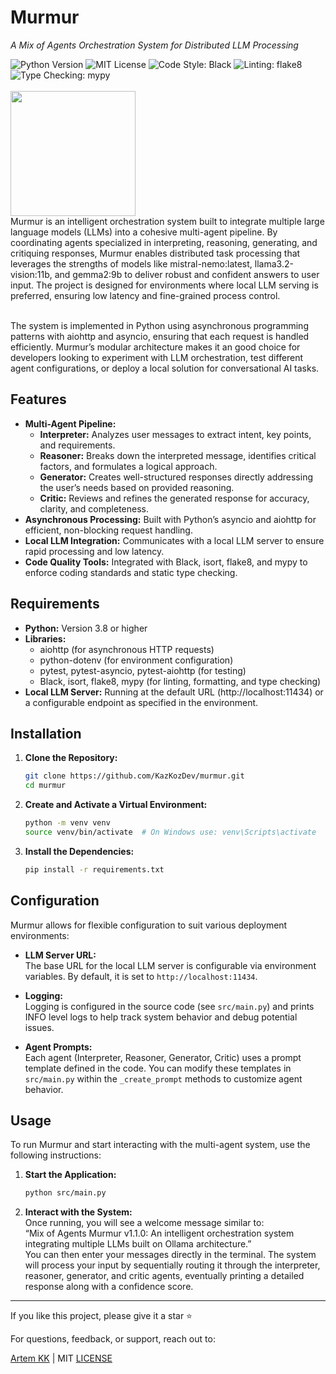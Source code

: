 # Murmur 

*A Mix of Agents Orchestration System for Distributed LLM Processing*
<div align="left">
  <img src="https://img.shields.io/badge/Python-3.8+-blue?logo=python" alt="Python Version">
  <img src="https://img.shields.io/badge/License-MIT-green" alt="MIT License">
  <img src="https://img.shields.io/badge/Code%20Style-Black-black" alt="Code Style: Black">
  <img src="https://img.shields.io/badge/Linting-flake8-blue" alt="Linting: flake8">
  <img src="https://img.shields.io/badge/Type%20Checking-mypy-blue" alt="Type Checking: mypy">
</div>
<br>
<div align="left">
  <img src="https://github.com/user-attachments/assets/dd45a96e-a809-44da-b51f-421fdc3302f0" width="200">
</div>
Murmur is an intelligent orchestration system built to integrate multiple large language models (LLMs) into a cohesive multi-agent pipeline. By coordinating agents specialized in interpreting, reasoning, generating, and critiquing responses, Murmur enables distributed task processing that leverages the strengths of models like mistral-nemo:latest, llama3.2-vision:11b, and gemma2:9b to deliver robust and confident answers to user input. The project is designed for environments where local LLM serving is preferred, ensuring low latency and fine-grained process control.  
<br><br>

The system is implemented in Python using asynchronous programming patterns with aiohttp and asyncio, ensuring that each request is handled efficiently. Murmur’s modular architecture makes it an good choice for developers looking to experiment with LLM orchestration, test different agent configurations, or deploy a local solution for conversational AI tasks.

## Features  
- **Multi-Agent Pipeline:**  
  - **Interpreter:** Analyzes user messages to extract intent, key points, and requirements.  
  - **Reasoner:** Breaks down the interpreted message, identifies critical factors, and formulates a logical approach.  
  - **Generator:** Creates well-structured responses directly addressing the user’s needs based on provided reasoning.  
  - **Critic:** Reviews and refines the generated response for accuracy, clarity, and completeness.  
- **Asynchronous Processing:** Built with Python’s asyncio and aiohttp for efficient, non-blocking request handling.  
- **Local LLM Integration:** Communicates with a local LLM server to ensure rapid processing and low latency.  
- **Code Quality Tools:** Integrated with Black, isort, flake8, and mypy to enforce coding standards and static type checking.

## Requirements  
- **Python:** Version 3.8 or higher  
- **Libraries:**  
  - aiohttp (for asynchronous HTTP requests)  
  - python-dotenv (for environment configuration)  
  - pytest, pytest-asyncio, pytest-aiohttp (for testing)  
  - Black, isort, flake8, mypy (for linting, formatting, and type checking)  
- **Local LLM Server:** Running at the default URL (http://localhost:11434) or a configurable endpoint as specified in the environment.  

## Installation  
1. **Clone the Repository:**  
   ```bash
   git clone https://github.com/KazKozDev/murmur.git
   cd murmur
   ```

2. **Create and Activate a Virtual Environment:**  
   ```bash
   python -m venv venv
   source venv/bin/activate  # On Windows use: venv\Scripts\activate
   ```

3. **Install the Dependencies:**  
   ```bash
   pip install -r requirements.txt
   ```

## Configuration  
Murmur allows for flexible configuration to suit various deployment environments:  

- **LLM Server URL:**  
  The base URL for the local LLM server is configurable via environment variables. By default, it is set to `http://localhost:11434`.  

- **Logging:**  
  Logging is configured in the source code (see `src/main.py`) and prints INFO level logs to help track system behavior and debug potential issues.

- **Agent Prompts:**  
  Each agent (Interpreter, Reasoner, Generator, Critic) uses a prompt template defined in the code. You can modify these templates in `src/main.py` within the `_create_prompt` methods to customize agent behavior.

## Usage  
To run Murmur and start interacting with the multi-agent system, use the following instructions:

1. **Start the Application:**  
   ```bash
   python src/main.py
   ```

2. **Interact with the System:**  
   Once running, you will see a welcome message similar to:  
   “Mix of Agents Murmur v1.1.0: An intelligent orchestration system integrating multiple LLMs built on Ollama architecture.”  
   You can then enter your messages directly in the terminal. The system will process your input by sequentially routing it through the interpreter, reasoner, generator, and critic agents, eventually printing a detailed response along with a confidence score.

---

If you like this project, please give it a star ⭐

For questions, feedback, or support, reach out to:

[Artem KK](https://www.linkedin.com/in/kazkozdev/) | MIT [LICENSE](LICENSE)


